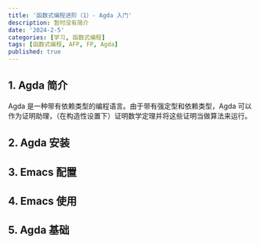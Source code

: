 ```yaml
---
title: '函数式编程进阶（1）- Agda 入门'
description: 暂时没有简介
date: '2024-2-5'
categories: [学习, 函数式编程]
tags: [函数式编程, AFP, FP, Agda]
published: true
---
```


## 1. Agda 简介

Agda 是一种带有依赖类型的编程语言。由于带有强定型和依赖类型，Agda 可以作为证明助理，（在构造性设置下）证明数学定理并将这些证明当做算法来运行。

## 2. Agda 安装

## 3. Emacs 配置

## 4. Emacs 使用

## 5. Agda 基础
